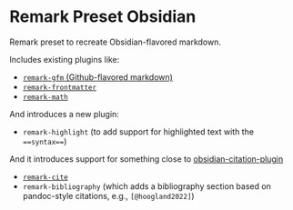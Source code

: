 # Remark Preset Obsidian

Remark preset to recreate Obsidian-flavored markdown.

Includes existing plugins like:
- [`remark-gfm` (Github-flavored markdown)](https://github.com/remarkjs/remark-gfm)
- [`remark-frontmatter`](https://github.com/remarkjs/remark-frontmatter)
- [`remark-math`](https://github.com/remarkjs/remark-math)

And introduces a new plugin:
- `remark-highlight` (to add support for highlighted text with the `==syntax==`)

And it introduces support for something close to [obsidian-citation-plugin](https://github.com/hans/obsidian-citation-plugin)
- [`remark-cite`](https://github.com/benrbray/remark-cite)
- `remark-bibliography` (which adds a bibliography section based on pandoc-style citations, e.g., `[@hoogland2022]`)

